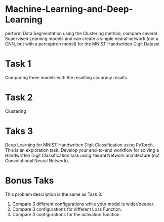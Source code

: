 # Machine-Learning-and-Deep-Learning
perform Data Segmentation using the Clustering method, compare several Supervised Learning models and can create a simple neural network (not a CNN, but with a perceptron model) for the MNIST Handwritten Digit Dataset

# Task 1
Comparing three models with the resulting accuracy results

# Task 2
Clustering

# Taks 3
Deep Learning for MNIST Handwritten Digit Classification using PyTorch. This is an exploration task. Develop your end-to-end workflow for solving
a Handwritten Digit Classification task using Neural Network architecture (not Convolutional Neural Network).

# Bonus Taks
This problem description is the same as Task 3.
1. Compare 3 different configurations while your model is wider/deeper.
2. Compare 3 configurations for different Loss Function.
3. Compare 3 configurations for the activation function. 
